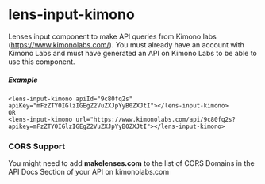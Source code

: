 # lens-input-kimono

Lenses input component to make API queries from Kimono labs (https://www.kimonolabs.com/). You must already have an account with Kimono Labs and must have generated an API on Kimono Labs to be able to use this component.

##### Example

    <lens-input-kimono apiId="9c80fq2s" apiKey="mFzZTY0IGlzIGEgZ2VuZXJpYyB0ZXJtI"></lens-input-kimono>
    OR
    <lens-input-kimono url="https://www.kimonolabs.com/api/9c80fq2s?apikey=mFzZTY0IGlzIGEgZ2VuZXJpYyB0ZXJtI"></lens-input-kimono>

### CORS Support
You might need to add **makelenses.com** to the list of CORS Domains in the API Docs Section of your API on kimonolabs.com
